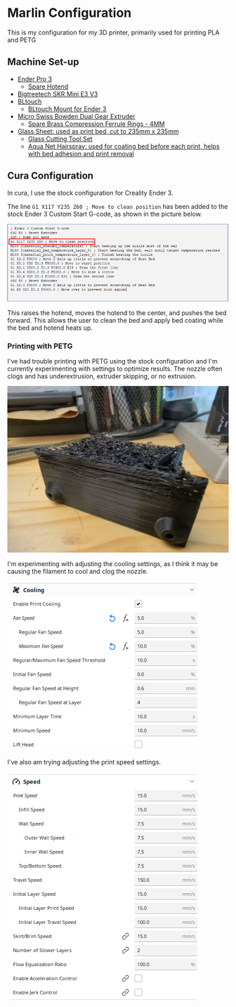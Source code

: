 # Marlin Configuration

This is my configuration for my 3D printer, primarily used for printing PLA and PETG

## Machine Set-up

- [Ender Pro 3](https://www.creality3dofficial.com/products/creality-ender-3-pro-3d-printer)
    - [Spare Hotend](https://www.amazon.com/Creality-3D-Assembled-Extruder-Capricorn/dp/B07WNQP916/)
- [Bigtreetech SKR Mini E3 V3](https://www.amazon.com/BIGTREETECH-Control-TMC2209-Stepper-Upgrade/dp/B09LC34SCK/)
- [BLtouch](https://www.amazon.com/ANTCLABS-BLTouch-Leveling-Premium-Extension/dp/B076PQG1FF)
    - [BLtouch Mount for Ender 3](https://www.amazon.com/gp/product/B08G8B23L7/)
- [Micro Swiss Bowden Dual Gear Extruder](https://www.amazon.com/dp/B09K1CNP6L)
    - [Spare Brass Compression Ferrule Rings - 4MM](https://www.amazon.com/gp/product/B07P7GJCGF/)
- [Glass Sheet: used as print bed, cut to 235mm x 235mm](https://www.menards.com/main/doors-windows-millwork/millworkacrylic-glass-hidden/standard-acrylic-glass/amerilux-0-093-thick-clear-glass-sheets/clg10x12/p-1564036106427-c-1513288675243.htm)
    - [Glass Cutting Tool Set](https://www.menards.com/main/tools/hand-tools/hand-saws-saw-blades/glass-cutting-tool-set-3-piece/czgc3/p-1444428122412-c-9123.htm)
    - [Aqua Net Hairspray: used for coating bed before each print, helps with bed adhesion and print removal](https://www.amazon.com/Extra-Super-Professional-Spray-Unscented/dp/B00908551C)

## Cura Configuration

In cura, I use the stock configuration for Creality Ender 3.

The line `G1 X117 Y235 Z60 ; Move to clean position` has been added to the stock Ender 3 Custom Start G-code, as shown in the picture below. 

![Custom Start G-code](/pics/custom-start-g-code.PNG)

This raises the hotend, moves the hotend to the center, and pushes the bed forward. This allows the user to clean the bed and apply bed coating while the bed and hotend heats up.

### Printing with PETG

I've had trouble printing with PETG using the stock configuration and I'm currently experimenting with settings to optimize results. The nozzle often clogs and has underextrusion, extruder skipping, or no extrusion. 

![PETG-Problems](/pics/PETG-problems.jpg)

I'm experimenting with adjusting the cooling settings, as I think it may be causing the filament to cool and clog the nozzle.

![Cura-PETG-Cooling-Settings](/pics/cura-PETG-cooling-setting.PNG)

I've also am trying adjusting the print speed settings.

![Cura-PETG-Print-Speed-Settings](/pics/cura-PETG-print-speed-settings.PNG)